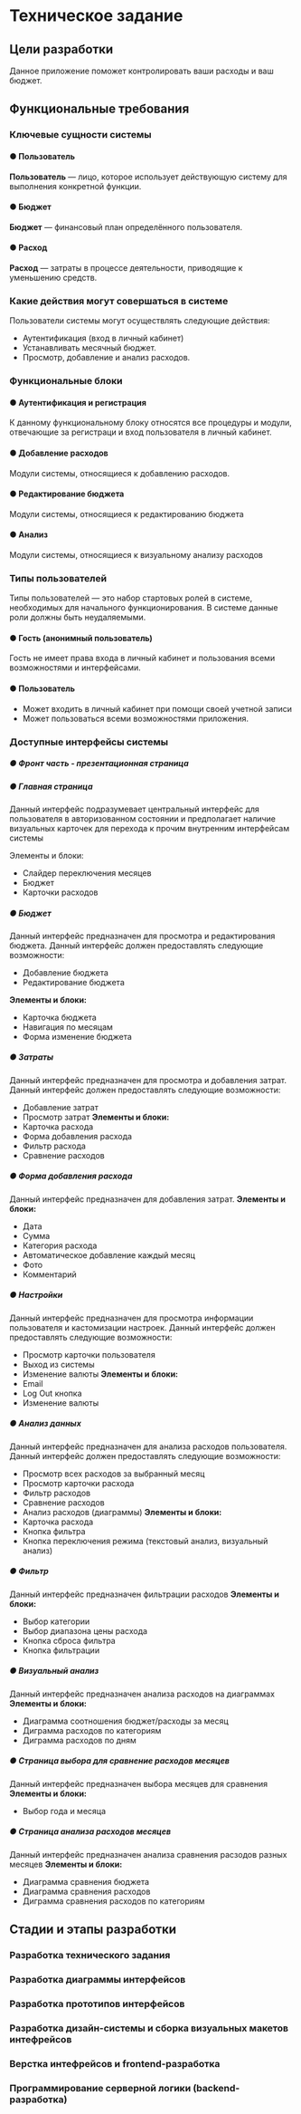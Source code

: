# Техническое задание

## Цели разработки

Данное приложение поможет контролировать ваши расходы и ваш бюджет.

## Функциональные требования

### Ключевые сущности системы

#### ● Пользователь

**Пользователь** — лицо, которое использует действующую систему для выполнения конкретной функции.

#### ● Бюджет

**Бюджет** — финансовый план определённого пользователя.

#### ● Расход

**Расход** — затраты в процессе деятельности, приводящие к уменьшению средств.

### Какие действия могут совершаться в системе

Пользователи системы могут осуществлять следующие действия:

* Аутентификация (вход в личный кабинет)
* Устанавливать месячный бюджет.
* Просмотр, добавление и анализ расходов.

### Функциональные блоки

#### ● Аутентификация и регистрация

К данному функциональному блоку относятся все процедуры и модули, отвечающие за регистраци и вход пользователя в личный кабинет.

#### ● Добавление расходов

Модули системы, относящиеся к добавлению расходов.

#### ● Редактирование бюджета

Модули системы, относящиеся к  редактированию бюджета

#### ● Анализ

Модули системы, относящиеся к визуальному анализу расходов

### Типы пользователей

Типы пользователей — это набор стартовых ролей в системе, необходимых для начального функционирования. В системе данные роли должны быть неудаляемыми.

#### ● Гость (анонимный пользователь)

Гость не имеет права входа в личный кабинет и пользования всеми возможностями и интерфейсами.

#### ● Пользователь

* Может входить в личный кабинет при помощи своей учетной записи
* Может пользоваться всеми возможностями приложения.

### Доступные интерфейсы системы

##### ● Фронт часть - презентационная страница
##### ● Главная страница
Данный интерфейс подразумевает центральный интерфейс для 
пользователя в авторизованном состоянии и предполагает наличие
 визуальных карточек для перехода к прочим внутренним 
интерфейсам системы

Элементы и блоки:
* Слайдер переключения месяцев
* Бюджет
* Карточки расходов

##### ● Бюджет
Данный интерфейс предназначен для просмотра и редактирования бюджета.
Данный интерфейс должен предоставлять следующие возможности:
* Добавление бюджета
* Редактирование бюджета

**Элементы и блоки:**
* Карточка бюджета
* Навигация по месяцам
* Форма изменение бюджета

##### ● Затраты
Данный интерфейс предназначен для просмотра и добавления затрат.
Данный интерфейс должен предоставлять следующие возможности:
* Добавление затрат
* Просмотр затрат
**Элементы и блоки:**
* Карточка расхода
* Форма добавления расхода
* Фильтр расхода
* Сравнение расходов

##### ● Форма добавления расхода
Данный интерфейс предназначен для добавления затрат.
**Элементы и блоки:**
* Дата
* Сумма
* Категория расхода
* Автоматическое добавление каждый месяц
* Фото
* Комментарий

##### ● Настройки
Данный интерфейс предназначен для просмотра информации пользователя и кастомизации настроек.
Данный интерфейс должен предоставлять следующие возможности:
* Просмотр карточки пользователя
* Выход из системы
* Изменение валюты
**Элементы и блоки:**
* Email
* Log Out кнопка
* Изменение валюты

##### ● Анализ данных
Данный интерфейс предназначен для анализа расходов пользователя.
Данный интерфейс должен предоставлять следующие возможности:
* Просмотр всех расходов за выбранный месяц
* Просмотр карточки расхода
* Фильтр расходов
* Сравнение расходов
* Анализ расходов (диаграммы)
**Элементы и блоки:**
* Карточка расхода
* Кнопка фильтра
* Кнопка переключения режима (текстовый анализ, визуальный анализ)

##### ● Фильтр
Данный интерфейс предназначен фильтрации расходов
**Элементы и блоки:**
* Выбор категории
* Выбор диапазона цены расхода
* Кнопка сброса фильтра
* Кнопка фильтрации

##### ● Визуальный анализ
Данный интерфейс предназначен анализа расходов на диаграммах
**Элементы и блоки:**
* Диаграмма соотношения бюджет/расходы за месяц
* Диграмма расходов по категориям
* Диграмма расходов по дням

##### ● Страница выбора для сравнение расходов месяцев
Данный интерфейс предназначен выбора месяцев для сравнения
**Элементы и блоки:**
* Выбор года и месяца

##### ● Страница анализа расходов месяцев
Данный интерфейс предназначен анализа сравнения расзодов разных месяцев
**Элементы и блоки:**
* Диаграмма сравнения бюджета
* Диаграмма сравнения расходов
* Диграмма сравнения расходов по категориям

## Стадии и этапы разработки

### Разработка технического задания

### Разработка диаграммы интерфейсов

### Разработка прототипов интерфейсов

### Разработка дизайн-системы и сборка визуальных макетов интефрейсов

### Верстка интефрейсов и frontend-разработка

### Программирование серверной логики (backend-разработка)